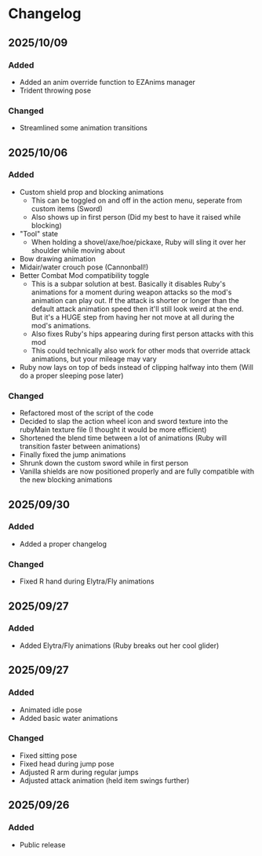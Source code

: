 # Changelog

## 2025/10/09

### Added
- Added an anim override function to EZAnims manager
- Trident throwing pose

### Changed
- Streamlined some animation transitions

## 2025/10/06

### Added
- Custom shield prop and blocking animations
	- This can be toggled on and off in the action menu, seperate from custom items (Sword)
	- Also shows up in first person (Did my best to have it raised while blocking)
- "Tool" state 
	- When holding a shovel/axe/hoe/pickaxe, Ruby will sling it over her shoulder while moving about
- Bow drawing animation
- Midair/water crouch pose (Cannonball!)
- Better Combat Mod compatibility toggle
	- This is a subpar solution at best. Basically it disables Ruby's animations for a moment during weapon attacks so the mod's animation can play out. If the attack is shorter or longer than the default attack animation speed then it'll still look weird at the end. But it's a HUGE step from having her not move at all during the mod's animations.
	- Also fixes Ruby's hips appearing during first person attacks with this mod
	- This could technically also work for other mods that override attack animations, but your mileage may vary
- Ruby now lays on top of beds instead of clipping halfway into them (Will do a proper sleeping pose later)

### Changed
- Refactored most of the script of the code
- Decided to slap the action wheel icon and sword texture into the rubyMain texture file (I thought it would be more efficient)
- Shortened the blend time between a lot of animations (Ruby will transition faster between animations)
- Finally fixed the jump animations
- Shrunk down the custom sword while in first person
- Vanilla shields are now positioned properly and are fully compatible with the new blocking animations

## 2025/09/30

### Added
- Added a proper changelog

### Changed
- Fixed R hand during Elytra/Fly animations

## 2025/09/27

### Added
- Added Elytra/Fly animations (Ruby breaks out her cool glider)

## 2025/09/27

### Added
- Animated idle pose
- Added basic water animations

### Changed
- Fixed sitting pose
- Fixed head during jump pose
- Adjusted R arm during regular jumps
- Adjusted attack animation (held item swings further)

## 2025/09/26

### Added
- Public release